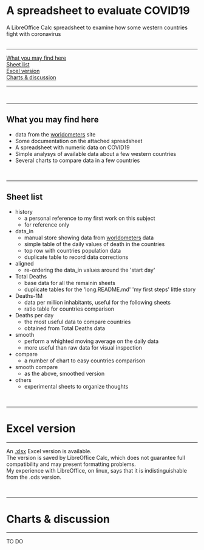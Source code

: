 # A spreadsheet to evaluate COVID19

A LibreOffice Calc spreadsheet to examine how some western countries fight with coronavirus  
<br />  

----

[What you may find here](./spreadsheet.README.md#what-you-may-find-here)  
[Sheet list](./spreadsheet.README.md#sheet-list)  
[Excel version](./spreadsheet.README.md#excel-version)  
[Charts & discussion](./spreadsheet.README.md#charts--discussion)  
  
----
   
<br />

----  

What you may find here
----  

* data from the [worldometers](https://www.worldometers.info/coronavirus/#countries) site
* Some documentation on the attached spreadsheet
* A spreadsheet with numeric data on COVID19
* Simple analysys of available data about a few western countries
* Several charts to compare data in a few countries
 <br />

----

Sheet list
----  

* history
    * a personal reference to my first work on this subject
    * for reference only
* data_in
    * manual store showing data from [worldometers](https://www.worldometers.info/coronavirus/#countries) data
    * simple table of the daily values of death in the countries
    * top row with countries population data
    * duplicate table to record data corrections
* aligned
    * re-ordering the data_in values around the 'start day'
* Total Deaths
    * base data for all the remainin sheets
    * duplicate tables for the 'long.README.md' 'my first steps' little story
* Deaths-1M
    * data per million inhabitants, useful for the following sheets
    * ratio table for countries comparison
* Deaths per day
    * the most useful data to compare countries
    * obtained from Total Deaths data
* smooth
    * perform a whighted moving average on the daily data
    * more useful than raw data for visual inspection
* compare
    * a number of chart to easy countries comparison
* smooth compare 
    * as the above, smoothed version
* others
    * experimental sheets to organize thoughts

 <br />

----

# Excel version
----  

An [.xlsx](https://github.com/fpirri/covid19/raw/master/history/last/covid19%20evaluation.xlsx) Excel version is available.  
The version is saved by LibreOffice Calc, which does not guarantee full compatibility and may present formatting problems.  
My experience with LibreOffice, on linux, says that it is indistinguishable from the .ods version.

 <br />

----

# Charts & discussion
----  

 TO DO 

